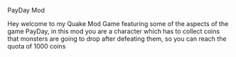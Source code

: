 PayDay Mod

Hey welcome to my Quake Mod Game featuring some of the aspects of the game PayDay, in this mod you are a character which has to collect coins that monsters are going to drop after defeating them, so you can reach the quota of 1000 coins
